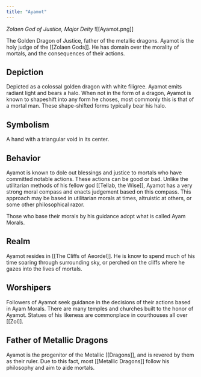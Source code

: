 ```yaml
---
title: "Ayamot"
---
```

*Zolaen God of Justice, Major Deity*
![[Ayamot.png]]

The Golden Dragon of Justice, father of the metallic dragons. Ayamot is the holy judge of the [[Zolaen Gods]]. He has domain over the morality of mortals, and the consequences of their actions.

## Depiction
Depicted as a colossal golden dragon with white filigree. Ayamot emits radiant light and bears a halo. When not in the form of a dragon, Ayamot is known to shapeshift into any form he choses, most commonly this is that of a mortal man. These shape-shifted forms typically bear his halo.

## Symbolism
A hand with a triangular void in its center.

## Behavior
Ayamot is known to dole out blessings and justice to mortals who have committed notable actions. These actions can be good or bad. Unlike the utilitarian methods of his fellow god [[Tellab, the Wise]], Ayamot has a very strong moral compass and enacts judgement based on this compass. This approach may be based in utilitarian morals at times, altruistic at others, or some other philosophical razor.

Those who base their morals by his guidance adopt what is called Ayam Morals.

## Realm
Ayamot resides in [[The Cliffs of Aeordel]]. He is know to spend much of his time soaring through surrounding sky, or perched on the cliffs where he gazes into the lives of mortals.

## Worshipers
Followers of Ayamot seek guidance in the decisions of their actions based in Ayam Morals. There are many temples and churches built to the honor of Ayamot. Statues of his likeness are commonplace in courthouses all over [[Zol]].

## Father of Metallic Dragons
Ayamot is the progenitor of the Metallic [[Dragons]], and is revered by them as their ruler. Due to this fact, most [[Metallic Dragons]] follow his philosophy and aim to aide mortals.